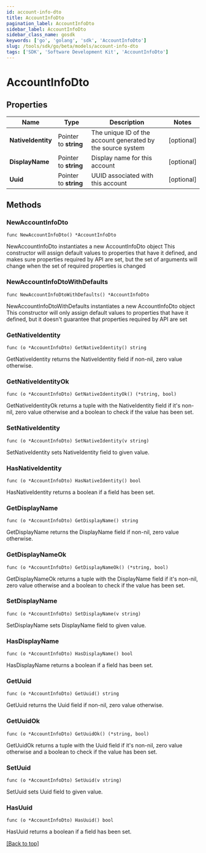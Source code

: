 ```yaml
---
id: account-info-dto
title: AccountInfoDto
pagination_label: AccountInfoDto
sidebar_label: AccountInfoDto
sidebar_class_name: gosdk
keywords: ['go', 'golang', 'sdk', 'AccountInfoDto'] 
slug: /tools/sdk/go/beta/models/account-info-dto
tags: ['SDK', 'Software Development Kit', 'AccountInfoDto']
---
```


# AccountInfoDto

## Properties

Name | Type | Description | Notes
------------ | ------------- | ------------- | -------------
**NativeIdentity** | Pointer to **string** | The unique ID of the account generated by the source system | [optional] 
**DisplayName** | Pointer to **string** | Display name for this account | [optional] 
**Uuid** | Pointer to **string** | UUID associated with this account | [optional] 

## Methods

### NewAccountInfoDto

`func NewAccountInfoDto() *AccountInfoDto`

NewAccountInfoDto instantiates a new AccountInfoDto object
This constructor will assign default values to properties that have it defined,
and makes sure properties required by API are set, but the set of arguments
will change when the set of required properties is changed

### NewAccountInfoDtoWithDefaults

`func NewAccountInfoDtoWithDefaults() *AccountInfoDto`

NewAccountInfoDtoWithDefaults instantiates a new AccountInfoDto object
This constructor will only assign default values to properties that have it defined,
but it doesn't guarantee that properties required by API are set

### GetNativeIdentity

`func (o *AccountInfoDto) GetNativeIdentity() string`

GetNativeIdentity returns the NativeIdentity field if non-nil, zero value otherwise.

### GetNativeIdentityOk

`func (o *AccountInfoDto) GetNativeIdentityOk() (*string, bool)`

GetNativeIdentityOk returns a tuple with the NativeIdentity field if it's non-nil, zero value otherwise
and a boolean to check if the value has been set.

### SetNativeIdentity

`func (o *AccountInfoDto) SetNativeIdentity(v string)`

SetNativeIdentity sets NativeIdentity field to given value.

### HasNativeIdentity

`func (o *AccountInfoDto) HasNativeIdentity() bool`

HasNativeIdentity returns a boolean if a field has been set.

### GetDisplayName

`func (o *AccountInfoDto) GetDisplayName() string`

GetDisplayName returns the DisplayName field if non-nil, zero value otherwise.

### GetDisplayNameOk

`func (o *AccountInfoDto) GetDisplayNameOk() (*string, bool)`

GetDisplayNameOk returns a tuple with the DisplayName field if it's non-nil, zero value otherwise
and a boolean to check if the value has been set.

### SetDisplayName

`func (o *AccountInfoDto) SetDisplayName(v string)`

SetDisplayName sets DisplayName field to given value.

### HasDisplayName

`func (o *AccountInfoDto) HasDisplayName() bool`

HasDisplayName returns a boolean if a field has been set.

### GetUuid

`func (o *AccountInfoDto) GetUuid() string`

GetUuid returns the Uuid field if non-nil, zero value otherwise.

### GetUuidOk

`func (o *AccountInfoDto) GetUuidOk() (*string, bool)`

GetUuidOk returns a tuple with the Uuid field if it's non-nil, zero value otherwise
and a boolean to check if the value has been set.

### SetUuid

`func (o *AccountInfoDto) SetUuid(v string)`

SetUuid sets Uuid field to given value.

### HasUuid

`func (o *AccountInfoDto) HasUuid() bool`

HasUuid returns a boolean if a field has been set.


[[Back to top]](#) 


